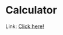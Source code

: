 # Calculator
Link: [Click here!](https://shreyashsingh-101.github.io/DevDays/Calculator/index.html)

